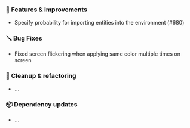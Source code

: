 ### 🚀 Features & improvements

- Specify probability for importing entities into the environment (#680)

### 🪛 Bug Fixes

- Fixed screen flickering when applying same color multiple times on screen

### 🧽 Cleanup & refactoring

- ...

### 📦 Dependency updates

- ...